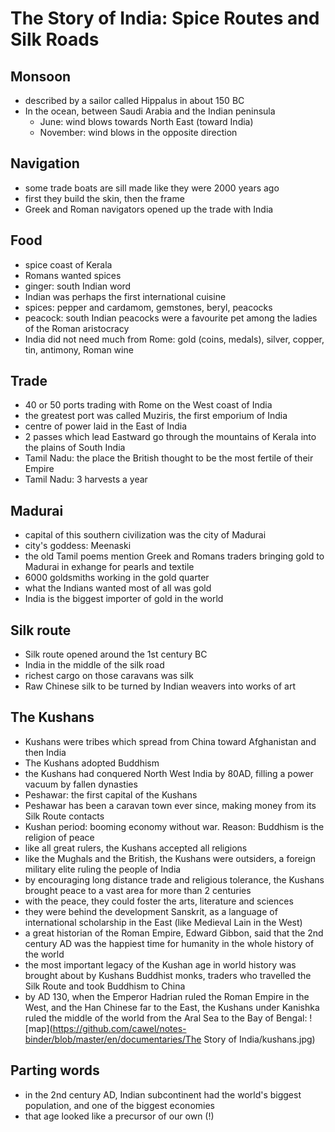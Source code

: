 # The Story of India: Spice Routes and Silk Roads

## Monsoon
* described by a sailor called Hippalus in about 150 BC
* In the ocean, between Saudi Arabia and the Indian peninsula
  * June: wind blows towards North East (toward India)
  * November: wind blows in the opposite direction

## Navigation
* some trade boats are sill made like they were 2000 years ago
* first they build the skin, then the frame
* Greek and Roman navigators opened up the trade with India

## Food
* spice coast of Kerala
* Romans wanted spices
* ginger: south Indian word
* Indian was perhaps the first international cuisine
* spices: pepper and cardamom, gemstones, beryl, peacocks
* peacock: south Indian peacocks were a favourite pet among the ladies of the Roman aristocracy
* India did not need much from Rome: gold (coins, medals), silver, copper, tin, antimony, Roman wine

## Trade
* 40 or 50 ports trading with Rome on the West coast of India
* the greatest port was called Muziris, the first emporium of India
* centre of power laid in the East of India
* 2 passes which lead Eastward go through the mountains of Kerala into the plains of South India
* Tamil Nadu: the place the British thought to be the most fertile of their Empire
* Tamil Nadu: 3 harvests a year

## Madurai
* capital of this southern civilization was the city of Madurai
* city's goddess: Meenaski
* the old Tamil poems mention Greek and Romans traders bringing gold to Madurai in exhange for pearls and textile
* 6000 goldsmiths working in the gold quarter
* what the Indians wanted most of all was gold
* India is the biggest importer of gold in the world

## Silk route
* Silk route opened around the 1st century BC
* India in the middle of the silk road
* richest cargo on those caravans was silk
* Raw Chinese silk to be turned by Indian weavers into works of art

## The Kushans
* Kushans were tribes which spread from China toward Afghanistan and then India
* The Kushans adopted Buddhism
* the Kushans had conquered North West India by 80AD, filling a power vacuum by fallen dynasties
* Peshawar: the first capital of the Kushans
* Peshawar has been a caravan town ever since, making money from its Silk Route contacts
* Kushan period: booming economy without war. Reason: Buddhism is the religion of peace
* like all great rulers, the Kushans accepted all religions
* like the Mughals and the British, the Kushans were outsiders, a foreign military elite ruling the people of India
* by encouraging long distance trade and religious tolerance, the Kushans brought peace to a vast area for more than 2 centuries
* with the peace, they could foster the arts, literature and sciences
* they were behind the development Sanskrit, as a language of international scholarship in the East (like Medieval Lain in the West)
* a great historian of the Roman Empire, Edward Gibbon, said that the 2nd century AD was the happiest time for humanity in the whole history of the world
* the most important legacy of the Kushan age in world history was brought about by Kushans Buddhist monks, traders who travelled the Silk Route and took Buddhism to China
* by AD 130, when the Emperor Hadrian ruled the Roman Empire in the West, and the Han Chinese far to the East, the Kushans under Kanishka ruled the middle of the world from the Aral Sea to the Bay of Bengal: 
![map](https://github.com/cawel/notes-binder/blob/master/en/documentaries/The Story of India/kushans.jpg)

## Parting words
* in the 2nd century AD, Indian subcontinent had the world's biggest population, and one of the biggest economies
* that age looked like a precursor of our own (!)